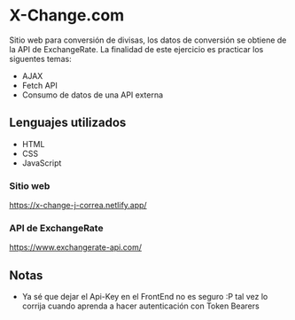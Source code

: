 # X-Change.com
Sitio web para conversión de divisas, los datos de conversión se obtiene de la API de ExchangeRate.
La finalidad de este ejercicio es practicar los siguentes temas:
- AJAX
- Fetch API
- Consumo de datos de una API externa

## Lenguajes utilizados
- HTML
- CSS
- JavaScript

### Sitio web
https://x-change-j-correa.netlify.app/

### API de ExchangeRate
https://www.exchangerate-api.com/

## Notas
- Ya sé que dejar el Api-Key en el FrontEnd no es seguro :P tal vez lo corrija cuando aprenda a hacer autenticación con Token Bearers
